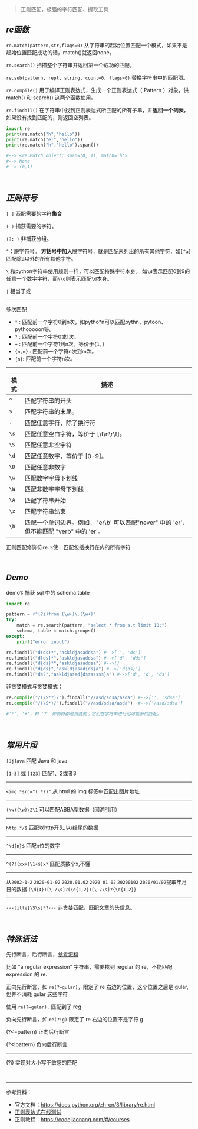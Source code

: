 
> 正则匹配，极强的字符匹配、提取工具

## _re函数_

`re.match(pattern,str,flags=0)`
从字符串的起始位置匹配一个模式，如果不是起始位置匹配成功的话，match()就返回none。

`re.search()` 
扫描整个字符串并返回第一个成功的匹配。

`re.sub(pattern, repl, string, count=0, flags=0)`
替换字符串中的匹配项。

`re.compile()` 
用于编译正则表达式，生成一个正则表达式（ Pattern ）对象，供 match() 和 search() 这两个函数使用。

`re.findall()`
在字符串中找到正则表达式所匹配的所有子串，并**返回一个列表**，如果没有找到匹配的，则返回空列表。

```python
import re
print(re.match("h","hello"))
print(re.match("el","hello"))
print(re.match("h","hello").span())

#--> <re.Match object; span=(0, 1), match='h'>
#--> None
#--> (0,1)
```

</br>

## _正则符号_

`[ ]`
匹配需要的字符**集合**

`( )`
捕获需要的字符。

`(?: )`
非捕获分组。

`^`：脱字符号。
**方括号中加入**脱字符号，就是匹配未列出的所有其他字符，如`[^a]`匹配除a以外的所有其他字符。

`\`
和python字符串使用规则一样，可以匹配特殊字符本身。
如`\d`表示匹配0到9的任意一个数字字符，而`\\d`则表示匹配`\d`本身。

`|`
相当于或

----------------------------

多次匹配
- `*` : 匹配前一个字符0到n次，如pytho*n可以匹配pythn、pytoon、pythooooon等。
- `?` : 匹配前一个字符0或1次。
- `+` : 匹配前一个字符1到n次。等价于`{1,}`
- `{n,m}` : 匹配前一个字符n次到m次。
- `{n}`: 匹配前一个字符n次。

-----------------------------


| 模式 | 描述                                                                                     |
| ---- | ---------------------------------------------------------------------------------------- |
| `^`  | 匹配字符串的开头                                                                         |
| `$`  | 匹配字符串的末尾。                                                                       |
| `.`  | 匹配任意字符，除了换行符                                                                 |
| `\s` | 匹配任意空白字符，等价于 [\t\n\r\f]。                                                    |
| `\S` | 匹配任意非空字符                                                                         |
| `\d` | 匹配任意数字，等价于 [0-9]。                                                             |
| `\D` | 匹配任意非数字                                                                           |
| `\w` | 匹配数字字母下划线                                                                       |
| `\W` | 匹配非数字字母下划线                                                                     |
| `\A` | 匹配字符串开始                                                                           |
| `\z` | 匹配字符串结束                                                                           |
| `\b` | 匹配一个单词边界。例如， 'er\b' 可以匹配"never" 中的 'er'，但不能匹配 "verb" 中的 'er'。 |

正则匹配修饰符`re.S`使 `.` 匹配包括换行在内的所有字符

</br>

## _Demo_



demo1: 捕获 sql 中的 schema.table

```python
import re

pattern = r"(?i)from (\w+)\.(\w+)"
try:
    match = re.search(pattern, "select * from s.t limit 10;")
    schema, table = match.groups()
except:
    print("error input")
```



```python
re.findall("d(ds)*","askldjasaddsa") #-->['', 'ds']
re.findall("d[ds]*","askldjasaddsa") #-->['d', 'dds']
re.findall("d{ds}*","askldjasaddsa") #-->[]
re.findall("d{ds}","askldjasad{ds}a") #-->['d{ds}']
re.findall("ds?","askldjasad{dsssssss}a") #-->['d', 'd', 'ds']
```

非贪婪模式与贪婪模式：
```python
re.compile("/(\S*?)/").findall("//asd/sdsa/asda") #-->['', 'sdsa']
re.compile("/(\S*)/").findall("//asd/sdsa/asda")  #-->['/asd/sdsa']

#'*', '+'，和 '?' 修饰符都是贪婪的；它们在字符串进行尽可能多的匹配。
```

</br>

## _常用片段_


`[Jj]ava` 匹配 Java 和 java

`[1-3]` 或 `[123]` 匹配1、2或者3

--------------------

`<img.*src="(.*?)"` 从 html 的 img 标签中匹配出图片地址

--------------------
`(\w)(\w)\2\1` 可以匹配ABBA型数据（回溯引用）

-----------------
`http.*/$` 匹配以http开头,以/结尾的数据

------------------
`^\d{n}$`  匹配n位的数字

----------------
`^(?!(xx+)\1+$)x*` 匹配质数个x,不懂

--------------------
从`2002-1-2` `2020-01-02` `2020.01.02` `2020 01 02` `20200102` `2020/01/02`提取年月日的数据
`(\d{4})[\-/\s]?(\d{1,2})[\-/\s]?{\d{1,2}}`

-------------------------

`---title[\S\s]*?---` 非贪婪匹配，匹配文章的头信息。


</br>

## _特殊语法_

先行断言，后行断言，[参考资料](https://www.runoob.com/w3cnote/reg-lookahead-lookbehind.html)

比如 "a regular expression" 字符串，需要找到 regular 的 re，不能匹配 expression 的 re.

正向先行断言，如 `re(?=gular)`，限定了 re 右边的位置，这个位置之后是 gular, 但并不消耗 gular 这些字符

使用 `re(?=gular).` 匹配到了 reg

负向先行断言，如 `re(?!g)` 限定了 re 右边的位置不是字符 g

(?<=pattern) 正向后行断言

(?<!pattern) 负向后行断言

-------------

(?i) 实现对大小写不敏感的匹配






</br>


----------

参考资料：
- 官方文档：https://docs.python.org/zh-cn/3/library/re.html
- [正则表达式在线测试](http://c.runoob.com/front-end/854)
- 正则教程：https://codejiaonang.com/#/courses

